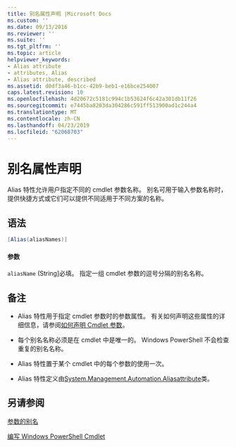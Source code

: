 ```yaml
---
title: 别名属性声明 |Microsoft Docs
ms.custom: ''
ms.date: 09/13/2016
ms.reviewer: ''
ms.suite: ''
ms.tgt_pltfrm: ''
ms.topic: article
helpviewer_keywords:
- Alias attribute
- attributes, Alias
- Alias attribute, described
ms.assetid: d0df3a46-b1cc-42b9-beb1-e16bce254007
caps.latest.revision: 10
ms.openlocfilehash: 4d20672c5181c994c1b53624f6c42a301db11f26
ms.sourcegitcommit: e7445ba8203da304286c591ff513900ad1c244a4
ms.translationtype: MT
ms.contentlocale: zh-CN
ms.lasthandoff: 04/23/2019
ms.locfileid: "62068703"
---
```

# <a name="alias-attribute-declaration"></a>别名属性声明

Alias 特性允许用户指定不同的 cmdlet 参数名称。 别名可用于输入参数名称时，提供快捷方式或它们可以提供不同适用于不同方案的名称。

## <a name="syntax"></a>语法

```csharp
[Alias(aliasNames)]
```

#### <a name="parameters"></a>参数

`aliasName` (String]必填。 指定一组 cmdlet 参数的逗号分隔的别名名称。

## <a name="remarks"></a>备注

- Alias 特性用于指定 cmdlet 参数时的参数属性。 有关如何声明这些属性的详细信息，请参阅[如何声明 Cmdlet 参数](./how-to-declare-cmdlet-parameters.md)。

- 每个别名名称必须是在 cmdlet 中是唯一的。 Windows PowerShell 不会检查重复的别名名称。

- Alias 特性置于某个 cmdlet 中的每个参数的使用一次。

- Alias 特性定义由[System.Management.Automation.Aliasattribute](/dotnet/api/System.Management.Automation.AliasAttribute)类。

## <a name="see-also"></a>另请参阅

[参数的别名](./parameter-aliases.md)

[编写 Windows PowerShell Cmdlet](./writing-a-windows-powershell-cmdlet.md)
